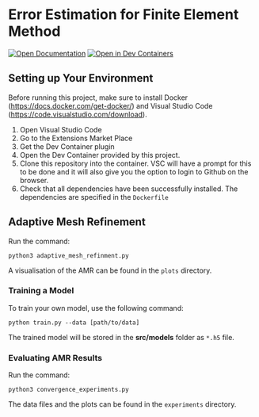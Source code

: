 # Error Estimation for Finite Element Method

[![Open Documentation](https://img.shields.io/static/v1?label=Documentation&message=Read&color=brightgreen&logo=readthedocs)](https://michellechaochen.github.io/error-estimate-for-fem/)
[![Open in Dev Containers](https://img.shields.io/static/v1?label=Dev%20Containers&message=Open&color=blue&logo=visualstudiocode)](https://vscode.dev/redirect?url=vscode://ms-vscode-remote.remote-containers/cloneInVolume?url=https://github.com/MichelleChaoChen/error-estimate-for-fem)


## Setting up Your Environment 

Before running this project, make sure to install Docker (https://docs.docker.com/get-docker/) and Visual Studio Code (https://code.visualstudio.com/download). 

1. Open Visual Studio Code
2. Go to the Extensions Market Place
3. Get the Dev Container plugin
4. Open the Dev Container provided by this project. 
5. Clone this repository into the container. VSC will have a prompt for this to be done and it will also give you the option to login to Github on the browser. 
6. Check that all dependencies have been successfully installed. The dependencies are specified in the `Dockerfile`


## Adaptive Mesh Refinement

Run the command:

```
python3 adaptive_mesh_refinment.py
```
A visualisation of the AMR can be found in the `plots` directory. 

### Training a Model 
To train your own model, use the following command:
```
python train.py --data [path/to/data]
```
The trained model will be stored in the **src/models** folder as `*.h5` file. 

### Evaluating AMR Results

Run the command:

```
python3 convergence_experiments.py
```
The data files and the plots can be found in the `experiments` directory. 
